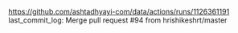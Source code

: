 https://github.com/ashtadhyayi-com/data/actions/runs/1126361191
last_commit_log: Merge pull request #94 from hrishikeshrt/master
